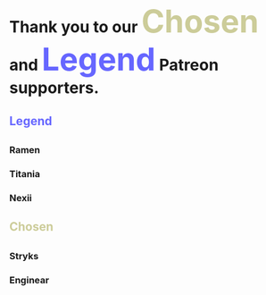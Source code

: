 # Thank you to our <span style="color: #cccc99;font-size: 3.5rem;">Chosen</span> and <span style="color: #6666ff;font-size: 3.5rem;">Legend</span> Patreon supporters.

<h2 style="color: #6666ff;">Legend<h2>

### Ramen

### Titania

### Nexii

<h2 style="color: #cccc99;">Chosen<h2>

### Stryks

### Enginear